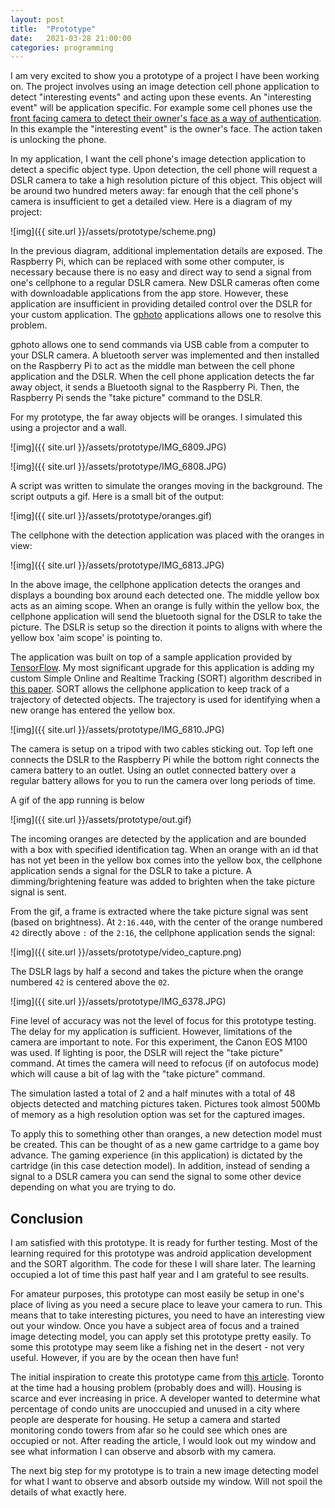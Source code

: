 ```yaml
---
layout: post
title:  "Prototype"
date:   2021-03-28 21:00:00
categories: programming
---
```


I am very excited to show you a prototype of a project I have been working on. The project involves using an image detection cell phone application to detect "interesting events" and acting upon these events. An "interesting event" will be application specific. For example some cell phones use the [front facing camera to detect their owner's face as a way of authentication](https://www.youtube.com/watch?v=ZwCNG9KFdXs). In this example the "interesting event" is the owner's face. The action taken is unlocking the phone. 

In my application, I want the cell phone's image detection application to detect a specific object type. Upon detection, the cell phone will request a DSLR camera to take a high resolution picture of this object. This object will be around two hundred meters away: far enough that the cell phone's camera is insufficient to get a detailed view. Here is a diagram of my project:

![img]({{ site.url }}/assets/prototype/scheme.png)

In the previous diagram, additional implementation details are exposed. The Raspberry Pi, which can be replaced with some other computer, is necessary because there is no easy and direct way to send a signal from one's cellphone to a regular DSLR camera. New DSLR cameras often come with downloadable applications from the app store. However, these application are insufficient in providing detailed control over the DSLR for your custom application. The [gphoto](http://gphoto.org/) applications allows one to resolve this problem. 

gphoto allows one to send commands via USB cable from a computer to your DSLR camera. A bluetooth server was implemented and then installed on the Raspberry Pi to act as the middle man between the cell phone application and the DSLR. When the cell phone application detects the far away object, it sends a Bluetooth signal to the Raspberry Pi. Then, the Raspberry Pi sends the "take picture" command to the DSLR.

For my prototype, the far away objects will be oranges. I simulated this using a projector and a wall.

![img]({{ site.url }}/assets/prototype/IMG_6809.JPG)


![img]({{ site.url }}/assets/prototype/IMG_6808.JPG)

A script was written to simulate the oranges moving in the background. The script outputs a gif. Here is a small bit of the output:

![img]({{ site.url }}/assets/prototype/oranges.gif)


The cellphone with the detection application was placed with the oranges in view:

![img]({{ site.url }}/assets/prototype/IMG_6813.JPG)

In the above image, the cellphone application detects the oranges and displays a bounding box around each detected one. The middle yellow box acts as an aiming scope. When an orange is fully within the yellow box, the cellphone application will send the bluetooth signal for the DSLR to take the picture. The DSLR is setup so the direction it points to aligns with where the yellow box 'aim scope' is pointing to.


The application was built on top of a sample application provided by [TensorFlow](https://www.tensorflow.org/lite). My most significant upgrade for this application is adding my custom Simple Online and Realtime Tracking (SORT) algorithm described in [this paper](https://arxiv.org/abs/1602.00763). SORT allows the cellphone application to keep track of a trajectory of detected objects. The trajectory is used for identifying when a new orange has entered the yellow box.

![img]({{ site.url }}/assets/prototype/IMG_6810.JPG)

The camera is setup on a tripod with two cables sticking out. Top left one connects the DSLR to the Raspberry Pi while the bottom right connects the camera battery to an outlet. Using an outlet connected battery over a regular battery allows for you to run the camera over long periods of time.

A gif of the app running is below

![img]({{ site.url }}/assets/prototype/out.gif)


The incoming oranges are detected by the application and are bounded with a box with specified identification tag. When an orange with an id that has not yet been in the yellow box comes into the yellow box, the cellphone application sends a signal for the DSLR to take a picture. A dimming/brightening feature was added to brighten when the take picture signal is sent.

From the gif, a frame is extracted where the take picture signal was sent (based on brightness). At `2:16.440`, with the center of the orange numbered `42` directly above `:` of the `2:16`, the cellphone application sends the signal:

![img]({{ site.url }}/assets/prototype/video_capture.png)

The DSLR lags by half a second and takes the picture when the orange numbered `42` is centered above the `02`.

![img]({{ site.url }}/assets/prototype/IMG_6378.JPG)

Fine level of accuracy was not the level of focus for this prototype testing. The delay for my application is sufficient. However, limitations of the camera are important to note. For this experiment, the Canon EOS M100 was used. If lighting is poor, the DSLR will reject the "take picture" command. At times the camera will need to refocus (if on autofocus mode) which will cause a bit of lag with the "take picture" command. 

The simulation lasted a total of 2 and a half minutes with a total of 48 objects detected and matching pictures taken. Pictures took almost 500Mb of memory as a high resolution option was set for the captured images.

To apply this to something other than oranges, a new detection model must be created. This can be thought of as a new game cartridge to a game boy advance. The gaming experience (in this application) is dictated by the cartridge (in this case detection model). In addition, instead of sending a signal to a DSLR camera you can send the signal to some other device depending on what you are trying to do.

## Conclusion

I am satisfied with this prototype. It is ready for further testing. Most of the learning required for this prototype was android application development and the SORT algorithm. The code for these I will share later. The learning occupied a lot of time this past half year and I am grateful to see results. 

For amateur purposes, this prototype can most easily be setup in one's place of living as you need a secure place to leave your camera to run. This means that to take interesting pictures, you need to have an interesting view out your window. Once you have a subject area of focus and a trained image detecting model, you can apply set this prototype pretty easily. To some this prototype may seem like a fishing net in the desert - not very useful. However, if you are by the ocean then have fun!

The initial inspiration to create this prototype came from [this article](https://www.cbc.ca/news/canada/toronto/councillor-ana-bailao-vacancy-tax-jaco-joubert-condo-tower-study-1.5357198). Toronto at the time had a housing problem (probably does and will). Housing is scarce and ever increasing in price. A developer wanted to determine what percentage of condo units are unoccupied and unused in a city where people are desperate for housing. He setup a camera and started monitoring condo towers from afar so he could see which ones are occupied or not. After reading the article, I would look out my window and see what information I can observe and absorb with my camera.

The next big step for my prototype is to train a new image detecting model for what I want to observe and absorb outside my window. Will not spoil the details of what exactly here.
